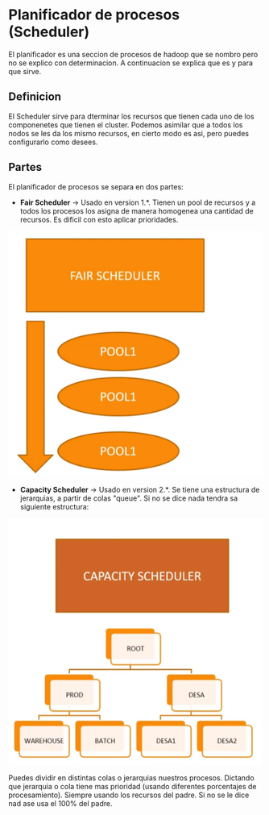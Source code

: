 # Planificador de procesos (Scheduler)

El planificador es una seccion de procesos de hadoop que se nombro pero no se explico con determinacion. A continuacion se explica que es y para que sirve.

## Definicion

El Scheduler sirve para dterminar los recursos que tienen cada uno de los componenetes que tienen el cluster. Podemos asimilar que a todos los nodos se les da los mismo recursos, en cierto modo es asi, pero puedes configurarlo como desees.

## Partes

El planificador de procesos se separa en dos partes:

* **Fair Scheduler** -> Usado en version 1.*. Tienen un pool de recursos y a todos los procesos los asigna de manera homogenea una cantidad de recursos. Es dificil con esto aplicar prioridades.

![Foto sceduler](https://github.com/ivanfermena/Start-BigData-Architectures/blob/master/img/fairscheduler.png)

* **Capacity Scheduler** -> Usado en version 2.*. Se tiene una estructura de jerarquias, a partir de colas "queue". Si no se dice nada tendra sa siguiente estructura:

![Foto capacity scheduler](https://github.com/ivanfermena/Start-BigData-Architectures/blob/master/img/capacityscheduler.png)

Puedes dividir en distintas colas o jerarquias nuestros procesos. Dictando que jerarquia o cola tiene mas prioridad (usando diferentes porcentajes de procesamiento). Siempre usando los recursos del padre. Si no se le dice nad ase usa el 100% del padre.